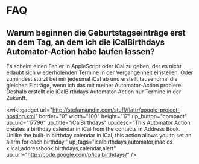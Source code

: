 # FAQ #

## Warum beginnen die Geburtstagseinträge erst an dem Tag, an dem ich die iCalBirthdays Automator-Action habe laufen lassen? ##

Es scheint einen Fehler in AppleScript oder iCal zu geben, der es nicht erlaubt sich wiederholenden Termine in der Vergangenheit einstellen. Oder zumindest stürzt bei mir jedesmal iCal ab und erstellt tausendmal die gleichen Einträge, wenn ich das mit meiner Automator-Action probiere. Deshalb erstellt die iCalBirthdays Automator-Action nur Termine in der Zukunft.

<wiki:gadget url="http://stefansundin.com/stuff/flattr/google-project-hosting.xml" border="0" width="100" height="17" up\_button="compact" up\_uid="17796" up\_title="iCalBirthdays" up\_desc="This Automator Action creates a birthday calendar in iCal from the contacts in Address Book. Unlike the built-in birthday calendar in iCal, this action allows you to set an alarm for each birthday." up\_tags="icalbirthdays,automator,mac os x,ical,addressbook,birthdays,calendar,alert" up\_url="http://code.google.com/p/icalbirthdays/" />